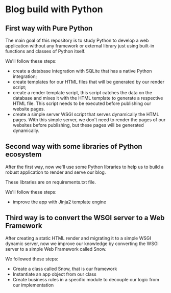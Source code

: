 # Blog build with Python

## First way with Pure Python 

The main goal of this repository is to study Python to develop a web application without any framework or external library just using built-in functions and classes of Python itself.

We'll follow these steps:

- create a database integration with SQLite that has a native Python integration;
- create templates for our HTML files that will be generated by our render script;
- create a render template script, this script catches the data on the database and mixes it with the HTML template to generate a respective HTML file. This script needs to be executed before publishing our website pages.
- create a simple server WSGI script that serves dynamically the HTML pages. With this simple server, we don't need to render the pages of our websites before publishing, but these pages will be generated dynamically.

## Second way with some libraries of Python ecosystem

After the first way, now we'll use some Python libraries to help us to build a robust application to render and serve our blog.

These libraries are on requirements.txt file.

We'll follow these steps:

- improve the app with Jinja2 template engine

## Third way is to convert the WSGI server to a Web Framework

After creating a static HTML render and migrating it to a simple WSGI dynamic server, now we improve our knowledge by converting the WSGI server to a simple Web Framework called Snow.

We followed these steps:

- Create a class called Snow, that is our framework
- Instantiate an app object from our class
- Create business rules in a specific module to decouple our logic from our implementation